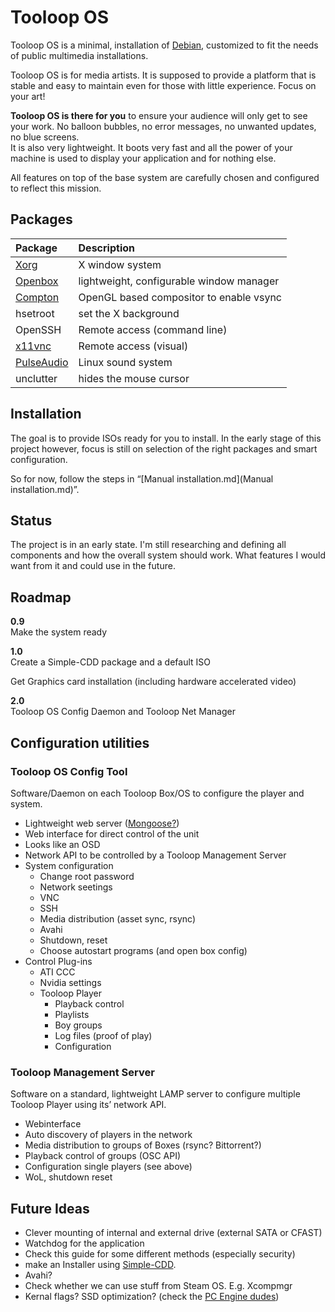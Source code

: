 # Tooloop OS

Tooloop OS is a minimal, installation of [Debian](https://www.debian.org/), customized to fit the needs of public multimedia installations.

Tooloop OS is for media artists. It is supposed to provide a platform that is stable and easy to maintain even for those with little experience. Focus on your art!

**Tooloop OS is there for you**  to ensure your audience will only get to see your work. No balloon bubbles, no error messages, no unwanted updates, no blue screens.  
It is also very lightweight. It boots very fast and all the power of your machine is used to display your application and for nothing else.

All features on top of the base system are carefully chosen and configured to reflect this mission.


## Packages

| Package                                                             | Description                              |
|:--------------------------------------------------------------------|:-----------------------------------------|
| [Xorg](http://www.x.org/wiki/)                                      | X window system                          |
| [Openbox](http://openbox.org/wiki/Main_Page)                        | lightweight, configurable window manager |
| [Compton](https://github.com/chjj/compton)                          | OpenGL based compositor to enable vsync  |
| hsetroot                                                            | set the X background                     |
| OpenSSH                                                             | Remote access (command line)             |
| [x11vnc](http://www.karlrunge.com/x11vnc/)                          | Remote access (visual)                   |
| [PulseAudio](https://www.freedesktop.org/wiki/Software/PulseAudio/) | Linux sound system                       |
| unclutter                                                           | hides the mouse cursor                   |


## Installation

The goal is to provide ISOs ready for you to install. In the early stage of this project however, focus is still on selection of the right packages and smart configuration.

So for now, follow the steps in “[Manual installation.md](Manual installation.md)”.


## Status

The project is in an early state. I'm still researching and defining all components and how the overall system should work. What features I would want from it and could use in the future.


## Roadmap

**0.9**  
Make the system ready

**1.0**  
Create a Simple-CDD package and a default ISO

Get Graphics card installation (including hardware accelerated video)

**2.0**  
Tooloop OS Config Daemon and Tooloop Net Manager


## Configuration utilities

### Tooloop OS Config Tool

Software/Daemon on each Tooloop Box/OS to configure the player and system.

- Lightweight web server ([Mongoose?](https://github.com/cesanta/mongoose))
- Web interface for direct control of the unit
- Looks like an OSD
- Network API to be controlled by a Tooloop Management Server
- System configuration
  - Change root password
  - Network seetings
  - VNC
  - SSH
  - Media distribution (asset sync, rsync)
  - Avahi
  - Shutdown, reset
  - Choose autostart programs (and open box config)
- Control Plug-ins
  - ATI CCC
  - Nvidia settings
  - Tooloop Player
      - Playback control
      - Playlists
      - Boy groups
      - Log files (proof of play)
      - Configuration



### Tooloop Management Server

Software on a standard, lightweight LAMP server to configure multiple Tooloop Player using its’ network API.

- Webinterface
- Auto discovery of players in the network
- Media distribution to groups of Boxes (rsync? Bittorrent?)
- Playback control of groups (OSC API)
- Configuration single players (see above)
- WoL, shutdown reset


## Future Ideas

- Clever mounting of internal and external drive (external SATA or CFAST)
- Watchdog for the application
- Check this guide for some different methods (especially security)
- make an Installer using [Simple-CDD](Simple-CDD).
- Avahi?
- Check whether we can use stuff from Steam OS. E.g. Xcompmgr
- Kernal flags? SSD optimization? (check the [PC Engine dudes](https://github.com/ssinyagin/pcengines-apu-debian-cd))
